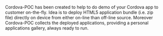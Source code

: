 Cordova-POC has been created to help to do demo of your Cordova app to customer on-the-fly. Idea is to deploy HTML5 application bundle (i.e. zip file) directly on device from either on-line than off-line source. Moreover Cordova-POC collects the deployed applications, providing a personal applications gallery, always ready to run.
